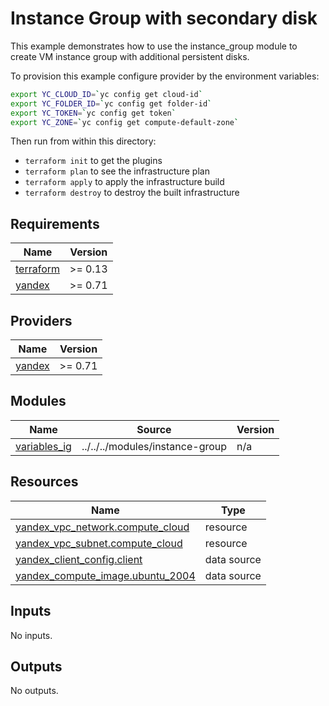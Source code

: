 # Instance Group with secondary disk

This example demonstrates how to use the instance_group module to create VM instance group with additional persistent disks.

To provision this example configure provider by the environment variables:

```bash
export YC_CLOUD_ID=`yc config get cloud-id`
export YC_FOLDER_ID=`yc config get folder-id`
export YC_TOKEN=`yc config get token`
export YC_ZONE=`yc config get compute-default-zone`
```

Then run from within this directory:

* `terraform init` to get the plugins
* `terraform plan` to see the infrastructure plan
* `terraform apply` to apply the infrastructure build
* `terraform destroy` to destroy the built infrastructure

<!-- BEGINNING OF PRE-COMMIT-TERRAFORM DOCS HOOK -->
## Requirements

| Name | Version |
|------|---------|
| <a name="requirement_terraform"></a> [terraform](#requirement\_terraform) | >= 0.13 |
| <a name="requirement_yandex"></a> [yandex](#requirement\_yandex) | >= 0.71 |

## Providers

| Name | Version |
|------|---------|
| <a name="provider_yandex"></a> [yandex](#provider\_yandex) | >= 0.71 |

## Modules

| Name | Source | Version |
|------|--------|---------|
| <a name="module_variables_ig"></a> [variables\_ig](#module\_variables\_ig) | ../../../modules/instance-group | n/a |

## Resources

| Name | Type |
|------|------|
| [yandex_vpc_network.compute_cloud](https://registry.terraform.io/providers/yandex-cloud/yandex/latest/docs/resources/vpc_network) | resource |
| [yandex_vpc_subnet.compute_cloud](https://registry.terraform.io/providers/yandex-cloud/yandex/latest/docs/resources/vpc_subnet) | resource |
| [yandex_client_config.client](https://registry.terraform.io/providers/yandex-cloud/yandex/latest/docs/data-sources/client_config) | data source |
| [yandex_compute_image.ubuntu_2004](https://registry.terraform.io/providers/yandex-cloud/yandex/latest/docs/data-sources/compute_image) | data source |

## Inputs

No inputs.

## Outputs

No outputs.
<!-- END OF PRE-COMMIT-TERRAFORM DOCS HOOK -->
